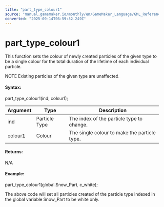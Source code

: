 ```yaml
---
title: "part_type_colour1"
source: "manual.gamemaker.io/monthly/en/GameMaker_Language/GML_Reference/Drawing/Particles/Particle_Types/part_type_colour1.htm"
converted: "2025-09-14T03:59:52.249Z"
---
```


# part\_type\_colour1

This function sets the colour of newly created particles of the given type to be a single colour for the total duration of the lifetime of each individual particle.

NOTE Existing particles of the given type are unaffected.

#### Syntax:

part\_type\_colour1(ind, colour1);

| Argument | Type | Description |
| --- | --- | --- |
| ind | Particle Type | The index of the particle type to change. |
| colour1 | Colour | The single colour to make the particle type. |

#### Returns:

N/A

#### Example:

part\_type\_colour1(global.Snow\_Part, c\_white);

The above code will set all particles created of the particle type indexed in the global variable Snow\_Part to be white only.